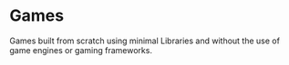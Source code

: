 # Games
Games built from scratch using minimal Libraries and without the use of game engines or gaming frameworks. 
